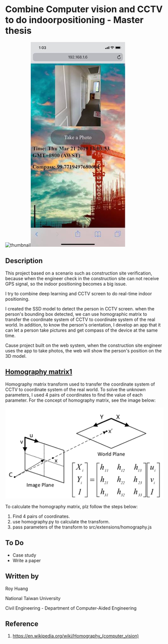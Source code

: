 # Combine Computer vision and CCTV to do indoorpositioning - Master thesis

![thumbnail](demo.gif)![thumbnail](app.jpg)

## Description

This project based on a scenario such as construction site verification, because when the engineer check in the construction site can not receive GPS signal, so the indoor positioning becomes a big issue.   

I try to combine deep learning and CCTV screen to do real-time indoor positioning.

I created the SSD model to detect the person in CCTV screen. when the person's bounding box detected, we can use homographic matrix to transfer the coordinate system of CCTV to coordinate system of the real world. In addition, to know the person's orientation, I develop an app that it can let a person take pictures and get compass of the device at the same time.

Cause project built on the web system, when the construction site engineer uses the app to take photos, the web will show the person's position on the 3D model.

## [Homography matrix][1][1]

Homography matrix transform used to transfer the coordinate system of CCTV to coordinate system of the real world. To solve the unknown parameters, I used 4 pairs of coordinates to find the value of each parameter. For the concept of homography matrix, see the image below:

![thumbnail](homography.png)

To calculate the homography matrix, plz follow the steps below:

1. Find 4 pairs of coordinates.
2. use homography.py to calculate the transform.
3. pass parameters of the transform to src/extensions/homography.js

## To Do

- Case study
- Write a paper

## Written by

Roy Huang <br />

National Taiwan University<br />

Civil Engineering - Department of Computer-Aided Engineering<br />

## Reference

1. https://en.wikipedia.org/wiki/Homography_(computer_vision)

[1]: https://en.wikipedia.org/wiki/Homography_(computer_vision)